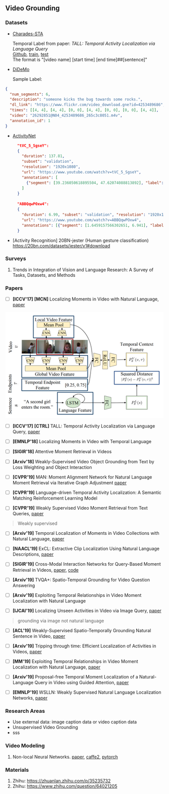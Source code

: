 ## Video Grounding

### Datasets
* [Charades-STA](https://allenai.org/plato/charades/)

  Temporal Label from paper: *TALL: Temporal Activity Localization via Language Query*\
  [Github](https://github.com/jiyanggao/TALL), [train](https://drive.google.com/file/d/1ZjG7wJpPSMIBYnW7BAG2u9VVEoNvFm5c/view), [test](https://drive.google.com/file/d/1QG4MXFkoj6JFU0YK5olTY75xTARKSW5e/view)\
  The format is "[video name] [start time] [end time]##[sentence]"

* [DiDeMo](https://github.com/LisaAnne/LocalizingMoments)

  Sample Label:
```json
{
  "num_segments": 6,
  "description": "someone kicks the bug towards some rocks.",
  "dl_link": "https://www.flickr.com/video_download.gne?id=4253489686",
  "times": [[4, 4], [4, 4], [0, 0], [4, 4], [0, 0], [0, 0], [4, 4]],
  "video": "26292851@N04_4253489686_265c3c8051.m4v",
  "annotation_id": 1
}
```

* [ActivityNet](http://activity-net.org/download.html)

  ```json
    "tVC_5_SgseY":
    {
      "duration": 137.81,
      "subset": "validation",
      "resolution": "1920x1080",
      "url": "https://www.youtube.com/watch?v=tVC_5_SgseY",
      "annotations": [
        {"segment": [39.236050618895504, 47.62074088813892], "label": "Making a sandwich"}, {"segment": [72.55981963768346, 89.9741763507275], "label": "Making a sandwich"}
      ]
    }

    "ABBQqwPOxw4":
    {
      "duration": 6.99, "subset": "validation", "resolution": "1920x1080",
      "url": "https://www.youtube.com/watch?v=ABBQqwPOxw4",
      "annotations": [{"segment": [1.6459157566302651, 6.941], "label": "Tennis serve with ball bouncing"}]
    }
  ```

* [Activity Recognition] 20BN-jester (Human gesture classification) https://20bn.com/datasets/jester/v1#download

### Surveys
1. Trends in Integration of Vision and Language Research: A Survey of Tasks, Datasets, and Methods

<!-- ### Background

* Few-shot Learning (Review): https://msiam.github.io/Few-Shot-Learning/ -->

### Papers

- [ ] **[ICCV'17]** **[MCN]** Localizing Moments in Video with Natural Language, [paper](https://people.eecs.berkeley.edu/~lisa_anne/didemo/paper_arxiv.pdf)

![MCN](docs/images/MCN.png)

- [ ] **[ICCV'17]** **[CTRL]** TALL: Temporal Activity Localization via Language Query, [paper](https://arxiv.org/abs/1705.02101)

- [ ] **[EMNLP'18]** Localizing Moments in Video with Temporal Language
- [ ] **[SIGIR'18]** Attentive Moment Retrieval in Videos
- [ ] **[Arxiv'18]** Weakly-Supervised Video Object Grounding from Text by Loss Weighting and Object Interaction

- [ ] **[CVPR'19]** MAN: Moment Alignment Network for Natural Language Moment Retrieval via Iterative Graph Adjustment [paper](https://arxiv.org/abs/1812.00087)
- [ ] **[CVPR'19]** Language-driven Temporal Activity Localization: A Semantic Matching Reinforcement Learning Model
- [ ] **[CVPR'19]** Weakly Supervised Video Moment Retrieval from Text Queries, [paper](https://arxiv.org/pdf/1904.03282.pdf)
> Weakly supervised

- [ ] **[Arxiv'19]** Temporal Localization of Moments in Video Collections with Natural Language, [paper](https://arxiv.org/abs/1907.12763)
- [ ] **[NAACL'19]** ExCL: Extractive Clip Localization Using Natural Language Descriptions, [paper](https://arxiv.org/pdf/1904.02755.pdf)
- [ ] **[SIGIR'19]** Cross-Modal Interaction Networks for Query-Based Moment Retrieval in Videos, [paper](https://arxiv.org/pdf/1906.02497.pdf), [code](https://github.com/ikuinen/CMIN_moment_retrieval)
- [ ] **[Arxiv'19]** TVQA+: Spatio-Temporal Grounding for Video Question Answering

- [ ] **[Arxiv'19]** Exploiting Temporal Relationships in Video Moment Localization with Natural Language

- [ ] **[IJCAI'19]** Localizing Unseen Activities in Video via Image Query, [paper](https://arxiv.org/pdf/1906.12165.pdf)
> grounding via image not natural language

- [ ] **[ACL'19]**  Weakly-Supervised Spatio-Temporally Grounding Natural Sentence in Video, [paper](https://arxiv.org/pdf/1906.02549.pdf)

- [ ] **[Arxiv'19]** Tripping through time: Efficient Localization of Activities in Videos, [paper](https://arxiv.org/pdf/1904.09936.pdf)

- [ ] **[MM'19]** Exploiting Temporal Relationships in Video Moment
Localization with Natural Language, [paper](https://arxiv.org/abs/1908.03846)

- [ ] **[Arxiv'19]** Proposal-free Temporal Moment Localization of a Natural-Language Query in Video using Guided Attention, [paper](https://arxiv.org/abs/1908.07236)

- [ ] **[EMNLP'19]** WSLLN: Weakly Supervised Natural Language Localization Networks, [paper](https://arxiv.org/abs/1909.00239)

### Research Areas
* Use external data: image caption data or video caption data
* Unsupervised Video Grounding
* sss

### Video Modeling
1. Non-local Neural Networks. [paper](https://arxiv.org/pdf/1711.07971.pdf), [caffe2](https://github.com/facebookresearch/video-nonlocal-net), [pytorch](https://github.com/AlexHex7/Non-local_pytorch)


### Materials
1. Zhihu: https://zhuanlan.zhihu.com/p/35235732
1. Zhihu: https://www.zhihu.com/question/64021205
